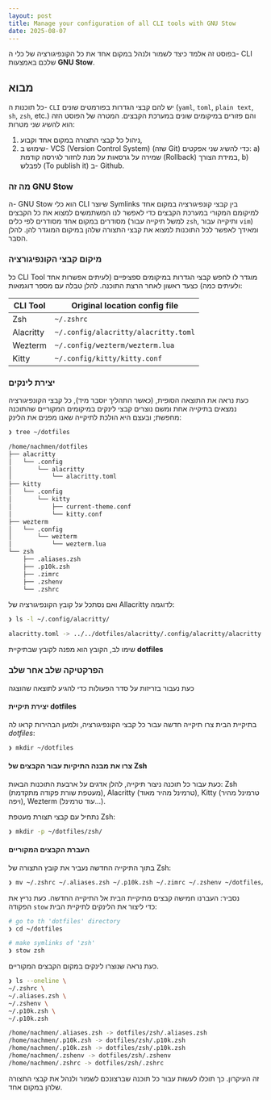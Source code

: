 ```yaml
---
layout: post
title: Manage your configuration of all CLI tools with GNU Stow
date: 2025-08-07
---
```

בפוסט זה אלמד כיצד לשמור ולנהל במקום אחד את כל הקונפיגורציה של כלי ה- CLI שלכם
באמצעות **GNU Stow**.

## מבוא

כל תוכנות ה- `CLI` יש להם קבצי הגדרות בפורמטים שונים (`yaml`, `toml`,
`plain text`, ``sh``, `zsh`, etc.) והם פזורים במיקומים שונים במערכת הקבצים.
המטרה של הפוסט הזה הוא להשיג שני מטרות:

1. ניהול כל קבצי התצורה במקום אחד וקבוע,
2. שימוש ב- VCS (Version Control System) (שזה Git) כדי להשיג שני אפקטים:
  a) שמירה על גרסאות על מנת לחזור לגירסה קודמת (Rollback) במידת הצורך,
  b) לפבלש (To publish it) ב- Github.

### מה זה GNU Stow

ה- GNU Stow הוא כלי CLI שיוצר Symlinks בין קבצי קונפיגורציה במקום אחד למיקומם
המקורי במערכת הקבצים כדי לאפשר לנו המשתמשים למצוא את כל הקבצים מסודרים במקום
אחד מסודרים לפי כלים (למשל תיקייה עבור `zsh`, ותיקייה עבור `vim`)  ומאידך
לאפשר לכל התוכנות למצוא את קבצי התצורה שלהן במיקום המוגדר להן. להלן הסבר.

### מיקום קבצי הקונפיגורציה

כל CLI Tool מוגדר לו לחפש קבצי הגדרות במיקומים ספציפיים (לעיתים אפשרות אחד
ולעיתים כמה) כצעד ראשון לאחר הרצת התוכנה. להלן טבלה עם מספר דוגמאות:

| CLI Tool  | Original location config file        |
| --------- | ------------------------------------ |
| Zsh       | `~/.zshrc`                           |
| Alacritty | `~/.config/alacritty/alacritty.toml` |
| Wezterm   | `~/.config/wezterm/wezterm.lua`      |
| Kitty     | `~/.config/kitty/kitty.conf`         |

### יצירת לינקים

כעת נראה את התוצאה הסופית, (כאשר התהליך יוסבר מיד), כל קבצי הקונפיגורציה
נמצאים בתיקייה אחת ומשם נוצרים קבצי לינקים במיקומים המקוריים שהתוכנה מחפשת;
ובעצם היא הולכת לתיקייה שאנו מפנים את הלינק:

```sh
❯ tree ~/dotfiles

/home/nachmen/dotfiles
├── alacritty
│   └── .config
│       └── alacritty
│           └── alacritty.toml
├── kitty
│   └── .config
│       └── kitty
│           ├── current-theme.conf
│           └── kitty.conf
├── wezterm
│   └── .config
│       └── wezterm
│           └── wezterm.lua
└── zsh
    ├── .aliases.zsh
    ├── .p10k.zsh
    ├── .zimrc
    ├── .zshenv
    └── .zshrc
```

ואם נסתכל על קובץ הקונפיגורציה של Allacritty לדוגמה:

```sh
❯ ls -l ~/.config/alacritty/

alacritty.toml -> ../../dotfiles/alacritty/.config/alacritty/alacritty.toml
```

שימו לב, הקובץ הוא מפנה לקובץ שבתיקיית **dotfiles**

### הפרקטיקה שלב אחר שלב

כעת נעבור בזריזות על סדר הפעולות כדי להגיע לתוצאה שהוצגה

#### יצירת תיקיית **dotfiles**

בתיקיית הבית צרו תיקייה חדשה עבור כל קבצי הקונפיגורציה, ולמען הבהירות
קראו לה *dotfiles*:

```sh
❯ mkdir ~/dotfiles
```

#### צרו את מבנה התיקיות עבור הקבצים של Zsh

כעת עבור כל תוכנה ניצור תיקייה, להלן אדגים על ארבעת התוכנות הבאות:
Zsh (מעטפת שורת פקודה מתקדמת), Alacritty (טרמינל מהיר מאוד),
Kitty (טרמינל מהיר ויפה), Wezterm (עוד טרמינל...).

נתחיל עם קבצי תצורת מעטפת Zsh:

```sh
❯ mkdir -p ~/dotfiles/zsh/
```

#### העברת הקבצים המקוריים

בתוך התיקייה החדשה נעביר את קובץ התצורה של Zsh:

```sh
❯ mv ~/.zshrc ~/.aliases.zsh ~/.p10k.zsh ~/.zimrc ~/.zshenv ~/dotfiles/zsh
```

נסביר: העברנו חמישה קבצים מתיקיית הבית אל התיקייה החדשה. כעת נריץ את
הפקודה `stow` כדי ליצור את הלינקים לתיקיית הבית:

```sh
# go to th 'dotfiles' directory
❯ cd ~/dotfiles

# make symlinks of 'zsh'
❯ stow zsh
```

כעת נראה שנוצרו לינקים במקום הקבצים המקוריים.

```sh
❯ ls --oneline \
~/.zshrc \
~/.aliases.zsh \
~/.zshenv \
~/.p10k.zsh \
~/.p10k.zsh

/home/nachmen/.aliases.zsh -> dotfiles/zsh/.aliases.zsh
/home/nachmen/.p10k.zsh -> dotfiles/zsh/.p10k.zsh
/home/nachmen/.p10k.zsh -> dotfiles/zsh/.p10k.zsh
/home/nachmen/.zshenv -> dotfiles/zsh/.zshenv
/home/nachmen/.zshrc -> dotfiles/zsh/.zshrc
```

זה העיקרון. כך תוכלו לעשות עבור כל תוכנה שברצונכם לשמור ולנהל את קבצי
התצורה שלהן במקום אחד.

